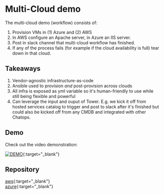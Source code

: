 # Multi-Cloud demo

The multi-cloud demo (workflow) consists of:
1. Provision VMs in (1) Azure and (2) AWS
1. In AWS configure an Apache server, in Azure an IIS server.
1. Post in slack channel that multi-cloud workflow has finished.
1. If any of the process fails (for example if the cloud availability is full) tear down in that cloud.

## Takeaways

1. Vendor-agnostic infrastructure-as-code
1. Ansible used to provision *and* post-provision across clouds
1. All infra is exposed as yml variable so it's human-friendly to use while still being flexible and powerful
1. Can leverage the input and ouput of Tower. E.g. we kick it off from hosted services catalog to trigger and post to slack after it's finished but could also be kicked off from any CMDB and integrated with other Chatops.

## Demo
Check out the video demonstration:

  [![DEMO](http://img.youtube.com/vi/4C5ILW9JRho/0.jpg)](http://www.youtube.com/watch?v=4C5ILW9JRho "Multi-Cloud Workflow"){:target="_blank"}

## Repository
  [aws](https://gitlab.com/redhatautomation/aws){:target="_blank"}  
  [azure](https://gitlab.com/redhatautomation/azure){:target="_blank"}